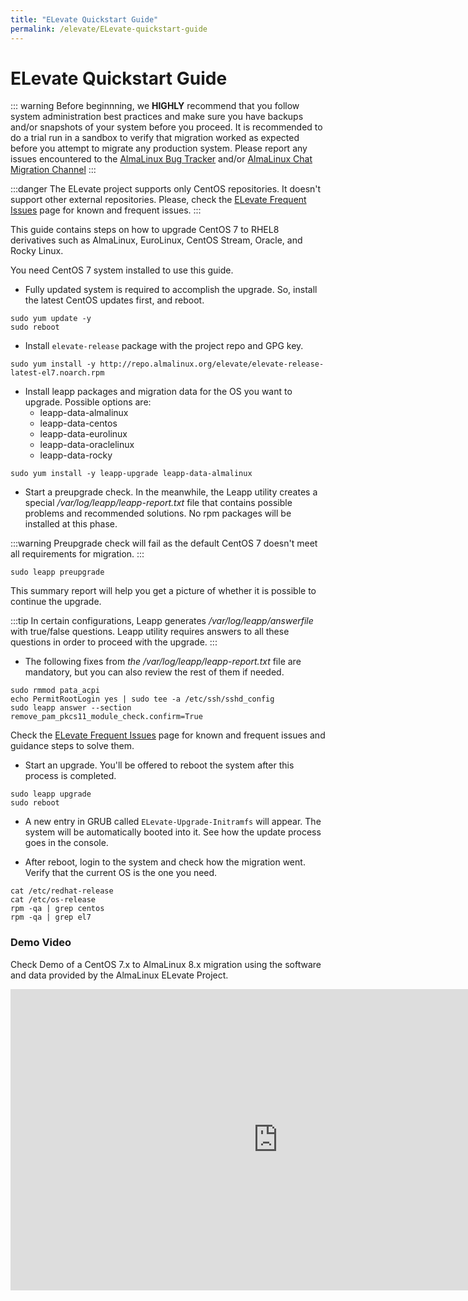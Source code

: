 ```yaml
---
title: "ELevate Quickstart Guide"
permalink: /elevate/ELevate-quickstart-guide
---
```


# ELevate Quickstart Guide

::: warning
Before beginnning, we **HIGHLY** recommend that you follow system administration best practices and make sure you have backups and/or snapshots of your system before you proceed. It is recommended to do a trial run in a sandbox to verify that migration worked as expected before you attempt to migrate any production system. Please report any issues encountered to the [AlmaLinux Bug Tracker](https://bugs.almalinux.org) and/or [AlmaLinux Chat Migration Channel](https://chat.almalinux.org/almalinux/channels/migration)
:::

:::danger
The ELevate project supports only CentOS repositories. It doesn't support other external repositories. Please, check the [ELevate Frequent Issues](/elevate/ELevate-frequent-issues) page for known and frequent issues.
:::

This guide contains steps on how to upgrade CentOS 7 to RHEL8 derivatives such as AlmaLinux, EuroLinux, CentOS Stream, Oracle, and Rocky Linux. 

You need CentOS 7 system installed to use this guide.

* Fully updated system is required to accomplish the upgrade. So, install the latest CentOS updates first, and reboot.
```
sudo yum update -y
sudo reboot
```


* Install `elevate-release` package with the project repo and GPG key.
```
sudo yum install -y http://repo.almalinux.org/elevate/elevate-release-latest-el7.noarch.rpm
```


* Install leapp packages and migration data for the OS you want to upgrade. Possible options are:
    * leapp-data-almalinux
    * leapp-data-centos
    * leapp-data-eurolinux
    * leapp-data-oraclelinux
    * leapp-data-rocky
```
sudo yum install -y leapp-upgrade leapp-data-almalinux
```

* Start a preupgrade check. In the meanwhile, the Leapp utility creates a special */var/log/leapp/leapp-report.txt* file that contains possible problems and recommended solutions. No rpm packages will be installed at this phase.

:::warning
Preupgrade check will fail as the default CentOS 7 doesn't meet all requirements for migration.
:::

```
sudo leapp preupgrade
```

This summary report will help you get a picture of whether it is possible to continue the upgrade.

:::tip
In certain configurations, Leapp generates */var/log/leapp/answerfile* with true/false questions. Leapp utility requires answers to all these questions in order to proceed with the upgrade.
:::

* The following fixes from *the /var/log/leapp/leapp-report.txt* file are mandatory, but you can also review the rest of them if needed.
```
sudo rmmod pata_acpi
echo PermitRootLogin yes | sudo tee -a /etc/ssh/sshd_config
sudo leapp answer --section remove_pam_pkcs11_module_check.confirm=True
```

Check the [ELevate Frequent Issues](/elevate/ELevate-frequent-issues) page for known and frequent issues and guidance steps to solve them.

* Start an upgrade. You'll be offered to reboot the system after this process is completed.
```
sudo leapp upgrade
sudo reboot
```

* A new entry in GRUB called `ELevate-Upgrade-Initramfs` will appear. The system will be automatically booted into it.
   See how the update process goes in the console.

* After reboot, login to the system and check how the migration went. Verify that the current OS is the one you need.
```
cat /etc/redhat-release
cat /etc/os-release
rpm -qa | grep centos
rpm -qa | grep el7
```

### Demo Video

Check Demo of a CentOS 7.x to AlmaLinux 8.x migration using the software and data provided by the AlmaLinux ELevate Project. 

<iframe width="856" height="482" src="https://www.youtube.com/embed/Vzl9QxG5mvo" title="YouTube video player" frameborder="0" allow="accelerometer; autoplay; clipboard-write; encrypted-media; gyroscope; picture-in-picture" allowfullscreen></iframe>

